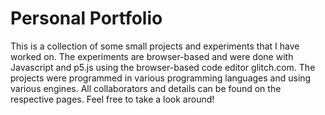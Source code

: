 # Personal Portfolio
This is a collection of some small projects and experiments that I have worked on. The experiments are browser-based and were done with Javascript and p5.js using the browser-based code editor glitch.com. The projects were programmed in various programming languages and using various engines. All collaborators and details can be found on the respective pages. Feel free to take a look around!